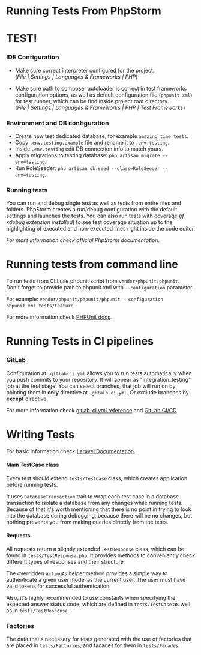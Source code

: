 # Running Tests From PhpStorm  
# TEST!

### IDE Configuration 

* Make sure correct interpreter configured for the project.  
(_File | Settings | Languages & Frameworks | PHP_)

* Make sure path to composer autoloader is correct in test frameworks configuration options,
as well as default configuration file (`phpunit.xml`) for test runner, 
which can be find inside project root directory.  
(_File | Settings | Languages & Frameworks | PHP | Test Frameworks_)  



### Environment and DB configuration

* Create new test dedicated database, for example `amazing_time_tests`.
* Copy `.env.testing.example` file and rename it to `.env.testing`.
* Inside `.env.testing` edit DB connection info to match yours.
* Apply migrations to testing database: `php artisan migrate --env=testing`.
* Run RoleSeeder: `php artisan db:seed --class=RoleSeeder --env=testing`.

 ### Running tests
 
You can run and debug single test as well as tests from entire files and folders.
PhpStorm creates a run/debug configuration with the default settings and launches the tests.
You can also run tests with coverage (_if xdebug extension installed_) to see test coverage situation
up to the highlighting of executed and non-executed lines right inside the code editor.  

_For more information check official PhpStorm documentation._

# Running tests from command line

To run tests from CLI use phpunit script from `vendor/phpunit/phpunit`.  
Don't forget to provide path to phpunit.xml with `--configuration` parameter. 


For example:
`vendor/phpunit/phpunit/phpunit --configuration phpunit.xml tests/Feature`.

For more information check [PHPUnit docs](https://phpunit.readthedocs.io/en/8.5/).

# Running Tests in CI pipelines

### GitLab

Configuration at `.gitlab-ci.yml` allows you to run tests automatically 
when you push commits to your repository. 
It will appear as "integration_testing" job at the test stage. 
You can select branches, that job will run on by pointing them in **only** directive at `.gitalb-ci.yml`. 
Or exclude branches by **except** directive.

For more information check [gitlab-ci.yml reference](https://docs.gitlab.com/ee/ci/yaml/) 
and [GitLab CI/CD](https://docs.gitlab.com/ee/ci/)


# Writing Tests

For basic information check [Laravel Documentation](https://laravel.com/docs/6.x/testing).

#### Main TestCase class
Every test should extend `tests/TestCase` class, which creates application before running tests.

It uses `DatabaseTransaction` trait to wrap each test case in a database transaction
to isolate a database from any changes while running tests.
Because of that it's worth mentioning that there is no point in trying to look into the database during debugging, 
because there will be no changes,
but nothing prevents you from making queries directly from the tests.  

#### Requests
All requests return a slightly extended `TestResponse` class, which can be found in `tests/TestResponse.php`. 
It provides methods to conveniently check different types of responses and their structure.

The overridden `actingAs` helper method provides a simple way to authenticate a given user model as the current user.
The user must have valid tokens for successful authentication.

Also, it's highly recommended to use constants when specifying the expected answer status code,
which are defined in `tests/TestCase` as well as in `tests/TestResponse`.

### Factories

The data that's necessary for tests generated with the use of factories that are placed in `tests/Factories`,
and facades for them in `tests/Facades`.
